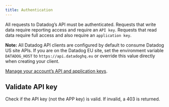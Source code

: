 ```yaml
---
title: Authentication
---
```

All requests to Datadog’s API must be authenticated.
Requests that write data require reporting access and require an `API key`.
Requests that read data require full access and also require an `application key`.

**Note:** All Datadog API clients are configured by default to consume Datadog US site APIs.
If you are on the Datadog EU site, set the environment variable `DATADOG_HOST` to
`https://api.datadoghq.eu` or override this value directly when creating your client.

[Manage your account’s API and application keys](https://app.datadoghq.com/account/settings#api).

## Validate API key

Check if the API key (not the APP key) is valid. If invalid, a 403 is returned.

